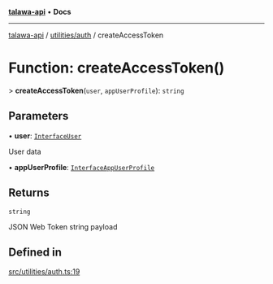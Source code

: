[**talawa-api**](../../../README.md) • **Docs**

***

[talawa-api](../../../modules.md) / [utilities/auth](../README.md) / createAccessToken

# Function: createAccessToken()

\> **createAccessToken**(`user`, `appUserProfile`): `string`

## Parameters

• **user**: [`InterfaceUser`](../../../models/User/interfaces/InterfaceUser.md)

User data

• **appUserProfile**: [`InterfaceAppUserProfile`](../../../models/AppUserProfile/interfaces/InterfaceAppUserProfile.md)

## Returns

`string`

JSON Web Token string payload

## Defined in

[src/utilities/auth.ts:19](https://github.com/PalisadoesFoundation/talawa-api/blob/d0c167bb942c4778fba221c2cdd27665fc7dbf61/src/utilities/auth.ts#L19)
